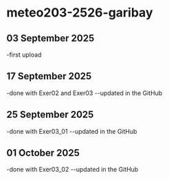 # meteo203-2526-garibay
## 03 September 2025
-first upload
## 17 September 2025
-done with Exer02 and Exer03
--updated in the GitHub
## 25 September 2025
-done with Exer03_01
--updated in the GitHub
## 01 October 2025
-done with Exer03_02
--updated in the GitHub